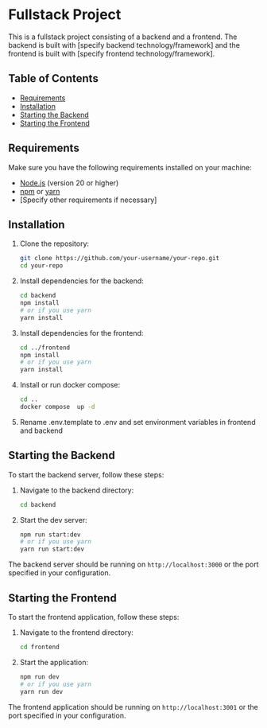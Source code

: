 # Fullstack Project

This is a fullstack project consisting of a backend and a frontend. The backend is built with [specify backend technology/framework] and the frontend is built with [specify frontend technology/framework].

## Table of Contents

- [Requirements](#requirements)
- [Installation](#installation)
- [Starting the Backend](#starting-the-backend)
- [Starting the Frontend](#starting-the-frontend)

## Requirements

Make sure you have the following requirements installed on your machine:

- [Node.js](https://nodejs.org/) (version 20 or higher)
- [npm](https://www.npmjs.com/) or [yarn](https://yarnpkg.com/)
- [Specify other requirements if necessary]

## Installation

1. Clone the repository:

    ```sh
    git clone https://github.com/your-username/your-repo.git
    cd your-repo
    ```

2. Install dependencies for the backend:

    ```sh
    cd backend
    npm install
    # or if you use yarn
    yarn install
    ```

3. Install dependencies for the frontend:

    ```sh
    cd ../frontend
    npm install
    # or if you use yarn
    yarn install
    ```
4. Install or run docker compose:

    ```sh
    cd ..
    docker compose  up -d
    ```

5. Rename .env.template to .env and set environment variables in frontend and backend


## Starting the Backend

To start the backend server, follow these steps:

1. Navigate to the backend directory:

    ```sh
    cd backend
    ```

2. Start the dev server:

    ```sh
    npm run start:dev
    # or if you use yarn
    yarn run start:dev
    ```

The backend server should be running on `http://localhost:3000` or the port specified in your configuration.

## Starting the Frontend

To start the frontend application, follow these steps:

1. Navigate to the frontend directory:

    ```sh
    cd frontend
    ```

2. Start the application:

    ```sh
    npm run dev
    # or if you use yarn
    yarn run dev
    ```

The frontend application should be running on `http://localhost:3001` or the port specified in your configuration.


